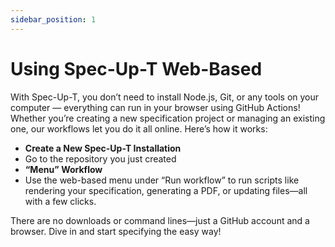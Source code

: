 ```yaml
---
sidebar_position: 1
---
```


# Using Spec-Up-T Web-Based

With Spec-Up-T, you don’t need to install Node.js, Git, or any tools on your computer — everything can run in your browser using GitHub Actions! Whether you’re creating a new specification project or managing an existing one, our workflows let you do it all online. Here’s how it works:

- **Create a New Spec-Up-T Installation**
- Go to the repository you just created
- **“Menu” Workflow**
- Use the web-based menu under “Run workflow” to run scripts like rendering your specification, generating a PDF, or updating files—all with a few clicks.

There are no downloads or command lines—just a GitHub account and a browser. Dive in and start specifying the easy way!
